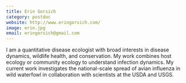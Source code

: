 ```yaml
---
title: Erin Gorsich
category: postdoc
website: http://www.eringorsich.com/
image: erin.jpg
email: eringorsich@gmail.com
---
```


I am a quantitative disease ecologist with broad interests in disease dynamics, wildlife health, and conservation.  My work combines host ecology or community ecology to understand infection dynamics. My current work investigates the national-scale spread of avian influenza in wild waterfowl in collaboration with scientists at the USDA and USGS.